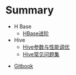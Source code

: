 # Summary

- H Base
  * [HBase进阶](HBase/HBase进阶.md)
- Hive
  * [Hive参数与性能调优](Hive/Hive参数与性能调优.md)
  * [Hive常见问题集](Hive/Hive常见问题集.md)
* [Gitbook](gitbook.md)
